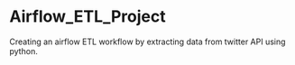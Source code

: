 # Airflow_ETL_Project
Creating an airflow ETL workflow by extracting data from twitter API using python.
